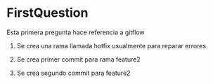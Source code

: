 # FirstQuestion

Esta primera pregunta hace referencia a gitflow

1. Se crea una rama llamada hotfix usualmente para reparar errores

2. Se crea primer commit para rama feature2

3. Se crea segundo commit para feature2